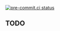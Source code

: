 
[![pre-commit.ci status](https://results.pre-commit.ci/badge/github/kfly8/experimental-blog-app/main.svg)](https://results.pre-commit.ci/latest/github/kfly8/experimental-blog-app/main)

## TODO

